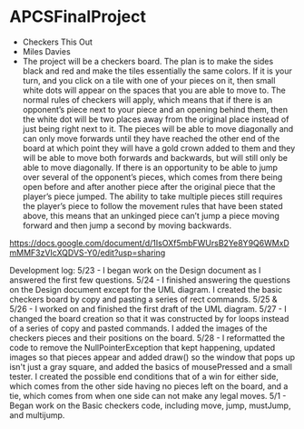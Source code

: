 # APCSFinalProject
- Checkers This Out
- Miles Davies
- The project will be a checkers board. The plan is to make the sides black and red and make the tiles essentially the same colors. If it is your turn, and you click on a tile with one of your pieces on it, then small white dots will appear on the spaces that you are able to move to. The normal rules of checkers will apply, which means that if there is an opponent’s piece next to your piece and an opening behind them, then the white dot will be two places away from the original place instead of just being right next to it. The pieces will be able to move diagonally and can only move forwards until they have reached the other end of the board at which point they will have a gold crown added to them and they will be able to move both forwards and backwards, but will still only be able to move diagonally. If there is an opportunity to be able to jump over several of the opponent’s pieces, which comes from there being open before and after another piece after the original piece that the player’s piece jumped. The ability to take multiple pieces still requires the player’s piece to follow the movement rules that have been stated above, this means that an unkinged piece can’t jump a piece moving forward and then jump a second by moving backwards.

https://docs.google.com/document/d/1IsOXf5mbFWUrsB2Ye8Y9Q6WMxDmMMF3zVIcXQDVS-Y0/edit?usp=sharing


Development log:
5/23 - I began work on the Design document as I answered the first few questions.
5/24 - I finished answering the questions on the Design document except for the UML diagram. I created the basic checkers board by copy and pasting a series of rect commands.
5/25 & 5/26 - I worked on and finished the first draft of the UML diagram.
5/27 - I changed the board creation so that it was constructed by for loops instead of a series of copy and pasted commands. I added the images of the checkers pieces and their positions on the board.
5/28 - I reformatted the code to remove the NullPointerException that kept happening, updated images so that pieces appear and added draw() so the window that pops up isn't just a gray square, and added the basics of mousePressed and a small tester. I created the possible end conditions that of a win for either side, which comes from the other side having no pieces left on the board, and a tie, which comes from when one side can not make any legal moves.
5/1 - Began work on the Basic checkers code, including move, jump, mustJump, and multijump.
